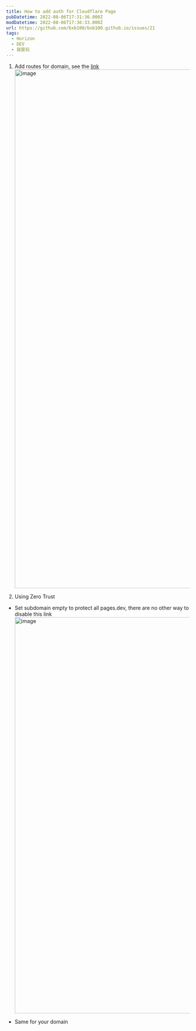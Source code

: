 ```yaml
---
title: How to add auth for Cloudflare Page
pubDatetime: 2022-08-06T17:31:36.000Z
modDatetime: 2022-08-06T17:36:33.000Z
url: https://github.com/bxb100/bxb100.github.io/issues/21
tags:
  - Horizon
  - DEV
  - 就是玩
---
```


1. Add routes for domain, see the [link](https://403.ie/how-to-use-cloudflare-to-enable-basic-auth-on-a-subdirectory)
   <img width="1418" alt="image" src="https://user-images.githubusercontent.com/20685961/183259715-0e2f24d5-4b45-4a36-8f34-631b87e6e564.png">

2. Using Zero Trust

- Set subdomain empty to protect all pages.dev, there are no other way to disable this link
  <img width="1083" alt="image" src="https://user-images.githubusercontent.com/20685961/183259760-1b0a2197-682b-4a33-ad68-f460cbb18171.png">

- Same for your domain
